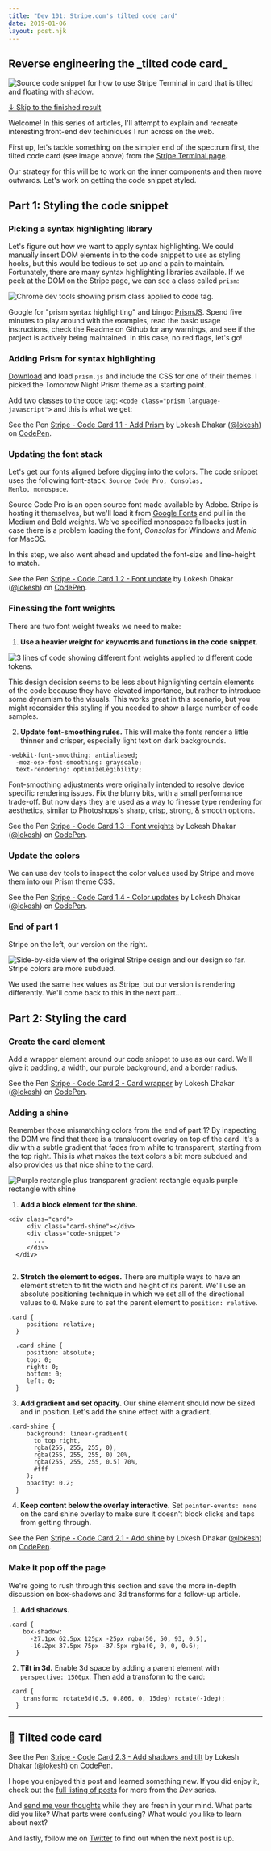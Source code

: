 ```yaml
---
title: "Dev 101: Stripe.com's tilted code card"
date: 2019-01-06
layout: post.njk
---
```


<h2 class="page-subtitle">Reverse engineering the _tilted code card_</h2>

<div class="figure">
  <img style="max-width: 650px;" src="/media/posts/dev/101/code-card.jpg" alt="Source code snippet for how to use Stripe Terminal in card that is tilted and floating with shadow.">
</div>


<a href="#final-example">↓ Skip to the finished result</a>

Welcome! In this series of articles, I'll attempt to explain and recreate interesting front-end dev techiniques I run across on the web.

First up, let's tackle something on the simpler end of the spectrum first, the tilted code card (see image above) from the [Stripe Terminal page](https://stripe.com/terminal).

Our strategy for this will be to work on the inner components and then move outwards. Let's work on getting the code snippet styled.

## Part 1: Styling the code snippet

### Picking a syntax highlighting library

Let's figure out how we want to apply syntax highlighting. We could manually insert DOM elements in to the code snippet to use as styling hooks, but this would be tedious to set up and a pain to maintain. Fortunately, there are many syntax highlighting libraries available. If we peek at the DOM on the Stripe page, we can see a class called `prism`:

<div class="figure max-width">
  <img src="/media/posts/dev/101/code-card-inspect-prism.png" alt="Chrome dev tools showing prism class applied to code tag.">
</div>

Google for "prism syntax highlighting" and bingo: [PrismJS](https://prismjs.com/). Spend five minutes to play around with the examples, read the basic usage instructions, check the Readme on Github for any warnings, and see if the project is actively being maintained. In this case, no red flags, let's go!

### Adding Prism for syntax highlighting
[Download](https://prismjs.com/download.html) and load `prism.js` and include the CSS for one of their themes. I picked the Tomorrow Night Prism theme as a starting point.

Add two classes to the code tag: `<code class="prism language-javascript">` and this is what we get:

<p data-height="400" data-theme-id="35671" data-slug-hash="EGLNOr" data-default-tab="html,result" data-user="lokesh" data-pen-title="Stripe - Code Card 1.1 - Add Prism" class="codepen">See the Pen <a href="https://codepen.io/lokesh/pen/EGLNOr/">Stripe - Code Card 1.1 - Add Prism</a> by Lokesh Dhakar (<a href="https://codepen.io/lokesh">@lokesh</a>) on <a href="https://codepen.io">CodePen</a>.</p>
<script async src="https://static.codepen.io/assets/embed/ei.js"></script>

### Updating the font stack

Let's get our fonts aligned before digging into the colors. The code snippet uses the following font-stack: <code>Source Code Pro, Consolas, Menlo, monospace</code>.

Source Code Pro is an open source font made available by Adobe. Stripe is hosting it themselves, but we'll load it from [Google Fonts](https://fonts.google.com/specimen/Source+Code+Pro) and pull in the Medium and Bold weights. We've specified monospace fallbacks just in case there is a problem loading the font, _Consolas_ for Windows and _Menlo_ for MacOS.

In this step, we also went ahead and updated the font-size and line-height to match.

<p data-height="400" data-theme-id="35671" data-slug-hash="jXxyOx" data-default-tab="css,result" data-user="lokesh" data-pen-title="Stripe - Code Card 1.2 - Font update" class="codepen">See the Pen <a href="https://codepen.io/lokesh/pen/jXxyOx/">Stripe - Code Card 1.2 - Font update</a> by Lokesh Dhakar (<a href="https://codepen.io/lokesh">@lokesh</a>) on <a href="https://codepen.io">CodePen</a>.</p>
<script async src="https://static.codepen.io/assets/embed/ei.js"></script>

### Finessing the font weights

There are two font weight tweaks we need to make:

1. **Use a heavier weight for keywords and functions in the code snippet.**

  <div class="figure no-border">
    <img style="max-width: 535px;" src="/media/posts/dev/101/code-card-font-weights.png" alt="3 lines of code showing different font weights applied to different code tokens.">
  </div>

  This design decision seems to be less about highlighting certain elements of the code because they have elevated importance, but rather to introduce some dynamism to the visuals. This works great in this scenario, but you might reconsider this styling if you needed to show a large number of code samples.

2. **Update font-smoothing rules.** This will make the fonts render a little thinner and crisper, especially light text on dark backgrounds.

  <pre><code class="prism language-css line-numbers">-webkit-font-smoothing: antialiased;
  -moz-osx-font-smoothing: grayscale;
  text-rendering: optimizeLegibility;</code></pre>

  Font-smoothing adjustments were originally intended to resolve device specific rendering issues. Fix the blurry bits, with a small performance trade-off. But now days they are used as a way to finesse type rendering for aesthetics, similar to Photoshops's sharp, crisp, strong, & smooth options.


<p data-height="400" data-theme-id="35671" data-slug-hash="jXxyzX" data-default-tab="result,css" data-user="lokesh" data-pen-title="Stripe - Code Card 1.3 - Font weights" class="codepen">See the Pen <a href="https://codepen.io/lokesh/pen/jXxyzX/">Stripe - Code Card 1.3 - Font weights</a> by Lokesh Dhakar (<a href="https://codepen.io/lokesh">@lokesh</a>) on <a href="https://codepen.io">CodePen</a>.</p>
<script async src="https://static.codepen.io/assets/embed/ei.js"></script>


### Update the colors

We can use dev tools to inspect the color values used by Stripe and move them into our Prism theme CSS.

<p data-height="400" data-theme-id="35671" data-slug-hash="BvxpeO" data-default-tab="css,result" data-user="lokesh" data-pen-title="Stripe - Code Card 1.4 - Color updates" class="codepen">See the Pen <a href="https://codepen.io/lokesh/pen/BvxpeO/">Stripe - Code Card 1.4 - Color updates</a> by Lokesh Dhakar (<a href="https://codepen.io/lokesh">@lokesh</a>) on <a href="https://codepen.io">CodePen</a>.</p>
<script async src="https://static.codepen.io/assets/embed/ei.js"></script>

### End of part 1

Stripe on the left, our version on the right.

<div class="figure max-width">
  <img src="/media/posts/dev/101/code-card-color-comparison.jpg" alt="Side-by-side view of the original Stripe design and our design so far. Stripe colors are more subdued.">
</div>

We used the same hex values as Stripe, but our version is rendering differently. We'll come back to this in the next part...

## Part 2: Styling the card

### Create the card element

Add a wrapper element around our code snippet to use as our card. We'll give it padding, a width, our purple background, and a border radius.

<div class="note note-design" style="display: none">
  <svg class="note-icon" xmlns="http://www.w3.org/2000/svg" width="24" height="24" viewBox="0 0 24 24" fill="none" stroke="currentColor" stroke-width="2" stroke-linecap="round" stroke-linejoin="round" class="feather feather-image"><rect x="3" y="3" width="18" height="18" rx="2" ry="2"></rect><circle cx="8.5" cy="8.5" r="1.5"></circle><polyline points="21 15 16 10 5 21"></polyline></svg>
  <div class="note-text">
    <div class="note-tag">Design</div>
    <p>The padding rule Stripe uses is <code>padding: 25px 30px</code>. This is shorthand to say, 25px on top and bottom, an 30px on the left and right. Why not 30px all around?</p>
  </div>
</div>


<p data-height="600" data-theme-id="35671" data-slug-hash="BvxWpb" data-default-tab="css,result" data-user="lokesh" data-pen-title="Stripe - Code Card 2 - Card wrapper" class="codepen">See the Pen <a href="https://codepen.io/lokesh/pen/BvxWpb/">Stripe - Code Card 2 - Card wrapper</a> by Lokesh Dhakar (<a href="https://codepen.io/lokesh">@lokesh</a>) on <a href="https://codepen.io">CodePen</a>.</p>
<script async src="https://static.codepen.io/assets/embed/ei.js"></script>

### Adding a shine

Remember those mismatching colors from the end of part 1? By inspecting the DOM we find that there is a translucent overlay on top of the card. It's a div with a subtle gradient that fades from white to transparent, starting from the top right. This is what makes the text colors a bit more subdued and also provides us that nice shine to the card.

<div class="figure max-width">
  <img src="/media/posts/dev/101/code-card-shine-equation.jpg" alt="Purple rectangle plus transparent gradient rectangle equals purple rectangle with shine">
</div>

1. **Add a block element for the shine.**

  <pre><code class="prism language-html line-numbers">&lt;div class=&quot;card&quot;&gt;
     &lt;div class=&quot;card-shine&quot;&gt;&lt;/div&gt;
     &lt;div class=&quot;code-snippet&quot;&gt;
       ...
     &lt;/div&gt;
  &lt;/div&gt;
  </div></code></pre>

2. **Stretch the element to edges.** There are multiple ways to have an element stretch to fit the width and height of its parent. We'll use an absolute positioning technique in which we set all of the directional values to <code>0</code>. Make sure to set the parent element to <code>position: relative</code>.

  <pre><code class="prism language-css line-numbers">.card {
     position: relative;
  }

  .card-shine {
     position: absolute;
     top: 0;
     right: 0;
     bottom: 0;
     left: 0;
  }</code></pre>


3. **Add gradient and set opacity.** Our shine element should now be sized and in position. Let's add the shine effect with a gradient.

  <pre><code class="prism language-css line-numbers">.card-shine {
     background: linear-gradient(
       to top right,
       rgba(255, 255, 255, 0),
       rgba(255, 255, 255, 0) 20%,
       rgba(255, 255, 255, 0.5) 70%,
       #fff
     );
     opacity: 0.2;
  }</code></pre>

4. **Keep content below the overlay interactive.** Set <code>pointer-events: none</code> on the card shine overlay to make sure it doesn't block clicks and taps from getting through.

<p data-height="520" data-theme-id="35671" data-slug-hash="xmjdMe" data-default-tab="css,result" data-user="lokesh" data-pen-title="Stripe - Code Card 2.1 - Add shine" class="codepen">See the Pen <a href="https://codepen.io/lokesh/pen/xmjdMe/">Stripe - Code Card 2.1 - Add shine</a> by Lokesh Dhakar (<a href="https://codepen.io/lokesh">@lokesh</a>) on <a href="https://codepen.io">CodePen</a>.</p>
<script async src="https://static.codepen.io/assets/embed/ei.js"></script>

### Make it pop off the page

We're going to rush through this section and save the more in-depth discussion on box-shadows and 3d transforms for a follow-up article.

1. **Add shadows.**

  <pre><code class="prism language-css line-numbers">.card {
    box-shadow:
      -27.1px 62.5px 125px -25px rgba(50, 50, 93, 0.5),
      -16.2px 37.5px 75px -37.5px rgba(0, 0, 0, 0.6);
  }</code></pre>


2. **Tilt in 3d.** Enable 3d space by adding a parent element with <code>perspective: 1500px</code>. Then add a transform to the card:

  <pre><code class="prism language-css line-numbers">.card {
    transform: rotate3d(0.5, 0.866, 0, 15deg) rotate(-1deg);
  }</code></pre>

---

## 🏁 Tilted code card

<a id="final-example"></a>
<p data-height="560" data-theme-id="35671" data-slug-hash="wRjeJy" data-default-tab="result" data-user="lokesh" data-pen-title="Stripe - Code Card 2.3 - Add shadows and tilt" class="codepen">See the Pen <a href="https://codepen.io/lokesh/pen/wRjeJy/">Stripe - Code Card 2.3 - Add shadows and tilt</a> by Lokesh Dhakar (<a href="https://codepen.io/lokesh">@lokesh</a>) on <a href="https://codepen.io">CodePen</a>.</p>
<script async src="https://static.codepen.io/assets/embed/ei.js"></script>

I hope you enjoyed this post and learned something new. If you did enjoy it, check out the [full listing of posts](/blog/) for more from the _Dev_ series.

And <a href="#" class="js-email-link">send me your thoughts</a> while they are fresh in your mind. What parts did you like? What parts were confusing? What would you like to learn about next?

And lastly, follow me on [Twitter](https://twitter.com/lokesh) to find out when the next post is up.

<link rel="stylesheet" href="/css/stripe.css">
<link rel="stylesheet" href="/css/prism.css">

<script src="/js/prism.min.js"></script>

